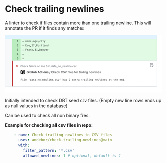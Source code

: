 # Check trailing newlines

A linter to check if files contain more than one trailing newline. This will annotate the PR if it finds any matches

![Picture of annotation](.resources/annotation.png)

Initially intended to check DBT seed csv files. (Empty new line rows ends up as null values in the database)

Can be used to check all non binary files.

**Example for checking all csv files in repo:**
```yaml
    - name: Check trailing newlines in CSV files
      uses: andebor/check-trailing-newlines@main
      with:
        filter_pattern: '*.csv'
        allowed_newlines: 1 # optional, default is 1
```
